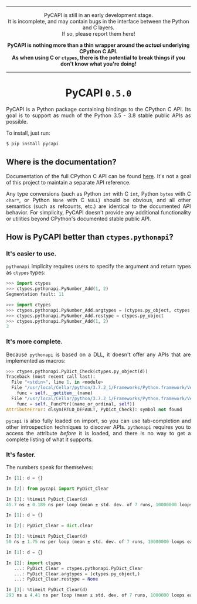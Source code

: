 <div align=justify>

<div align=center>

- - -

PyCAPI is still in an early development stage.<br>It is incomplete, and may contain bugs in the interface between the Python and C layers.<br>If so, please report them here!

**PyCAPI is nothing more than a thin wrapper around the _actual_ underlying CPython C API.<br>As when using C or `ctypes`, there is the potential to break things if you don't know what you're doing!**

- - -

PyCAPI `0.5.0`
==============

</div>

PyCAPI is a Python package containing bindings to the CPython C API. Its goal is to support as much of the Python 3.5 - 3.8 stable public APIs as possible.

To install, just run:
```sh
$ pip install pycapi
```

Where is the documentation?
---------------------------

Documentation of the full CPython C API can be found [here](https://docs.python.org/3/c-api/index.html). It's not a goal of this project to maintain a separate API reference.

Any type conversions (such as Python `int` with C `int`, Python `bytes` with C `char*`, or Python `None` with C `NULL`) should be obvious, and all other semantics (such as refcounts, etc.) are identical to the documented API behavior. For simplicity, PyCAPI doesn't provide any additional functionality or utilities beyond CPython's documented stable public API.

How is PyCAPI better than `ctypes.pythonapi`?
---------------------------------------------

### It's easier to use.

`pythonapi` implicity requires users to specify the argument and return types as `ctypes` types:

```py
>>> import ctypes
>>> ctypes.pythonapi.PyNumber_Add(1, 2)
Segmentation fault: 11
```

```py
>>> import ctypes
>>> ctypes.pythonapi.PyNumber_Add.argtypes = (ctypes.py_object, ctypes.py_object)
>>> ctypes.pythonapi.PyNumber_Add.restype = ctypes.py_object
>>> ctypes.pythonapi.PyNumber_Add(1, 2)
3
```

### It's more complete.

Because `pythonapi` is based on a DLL, it doesn't offer any APIs that are implemented as macros:

```py
>>> ctypes.pythonapi.PyDict_Check(ctypes.py_object(d))
Traceback (most recent call last):
  File "<stdin>", line 1, in <module>
  File "/usr/local/Cellar/python/3.7.2_1/Frameworks/Python.framework/Versions/3.7/lib/python3.7/ctypes/__init__.py", line 369, in __getattr__
    func = self.__getitem__(name)
  File "/usr/local/Cellar/python/3.7.2_1/Frameworks/Python.framework/Versions/3.7/lib/python3.7/ctypes/__init__.py", line 374, in __getitem__
    func = self._FuncPtr((name_or_ordinal, self))
AttributeError: dlsym(RTLD_DEFAULT, PyDict_Check): symbol not found
```

`pycapi` is also fully loaded on import, so you can use tab-completion and other introspection techniques to discover APIs. `pythonapi` requires you to access the attribute _before_ it is loaded, and there is no way to get a complete listing of what it supports.

### It's faster.

The numbers speak for themselves:

```py
In [1]: d = {}

In [2]: from pycapi import PyDict_Clear

In [3]: %timeit PyDict_Clear(d)
45.7 ns ± 0.189 ns per loop (mean ± std. dev. of 7 runs, 10000000 loops each)
```

```py
In [1]: d = {}

In [2]: PyDict_Clear = dict.clear

In [3]: %timeit PyDict_Clear(d)
50 ns ± 1.75 ns per loop (mean ± std. dev. of 7 runs, 10000000 loops each)
```

```py
In [1]: d = {}

In [2]: import ctypes
   ...: PyDict_Clear = ctypes.pythonapi.PyDict_Clear
   ...: PyDict_Clear.argtypes = (ctypes.py_object,)
   ...: PyDict_Clear.restype = None

In [3]: %timeit PyDict_Clear(d)
293 ns ± 4.41 ns per loop (mean ± std. dev. of 7 runs, 1000000 loops each)
```

</div>
